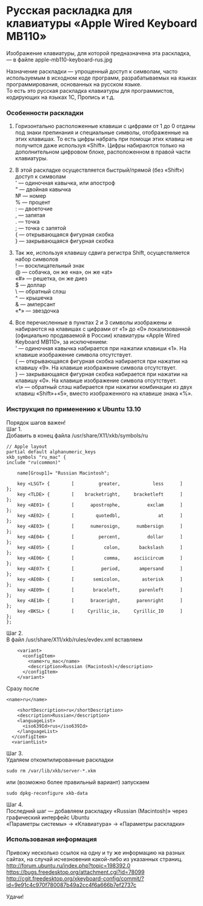Русская раскладка для клавиатуры «Apple Wired Keyboard MB110»
======
Изображение клавиатуры, для которой предназначена эта раскладка, — в файле apple-mb110-keyboard-rus.jpg  

Назначение раскладки — упрощенный доступ к символам, часто используемым в исходном коде программ,  разрабатываемых на языках программирования, основанных на русском языке.  
То есть это русская раскладка клавиатуры для программистов, кодирующих на языках 1С, Пропись и т.д.  


### Особенности раскладки

1. Горизонтально расположенные клавиши с цифрами от 1 до 0 отданы под знаки препинания и специальные символы, отображенные на этих клавишах. То есть цифры набрать при помощи этих клавиш не получится даже используя «Shift». Цифры набираются только на дополнительном цифровом блоке, расположенном в правой части клавиатуры.  

2. В этой раскладке осуществляется быстрый/прямой (без «Shift») доступ к символам  
	' — одиночная кавычка, или апостроф  
	" — двойная кавычка  
	№ — номер  
	% — процент  
	: — двоеточие  
	, — запятая  
	. — точка  
	; — точка с запятой  
	{ — открывающаяся фигурная скобка  
	} — закрывающаяся фигурная скобка	    

3. Так же, используя клавишу сдвига регистра Shift, осуществляется набор символов  
	! — восклицательный знак  
	@ — собачка, он же «на», он же «at»  
	«#» — решетка, он же диез  
	$ — доллар  
	\ — обратный слэш  
	^ — крышечка  
	& — амперсант  
	«*» — звездочка  

4. Все перечисленные в пунктах 2 и 3 символы изображены и набираются на клавишах с цифрами от «1» до «0» локализованной (официально продаваемой в России) клавиатуры «Apple Wired Keyboard MB110», за исключением:  
	' — одиночная кавычка набирается при нажатии клавиши «1». На клавише изображение символа отсутствует.  
	{ — открывающаяся фигурная скобка набирается при нажатии на клавишу «9». На клавише изображение символа отсутствует.  
	} — закрывающаяся фигурная скобка набирается при нажатии на клавишу «0». На клавише изображение символа отсутствует.  
	«\» — обратный слэш набирается при нажатии комбинации из двух клавиш «Shift»+«5», вместо изображенного на клавише знака «%».  


### Инструкция по применению к Ubuntu 13.10  
Порядок шагов важен!  
Шаг 1.  
Добавить в конец файла  /usr/share/X11/xkb/symbols/ru  

	// Apple layout
	partial default alphanumeric_keys
	xkb_symbols "ru_mac" {
	include "ru(common)"

	    name[Group1]= "Russian Macintosh";

	    key <LSGT> {        [         greater,            less      ]       };
	    key <TLDE> {        [    bracketright,     bracketleft      ]       };
	    key	<AE01> {        [      apostrophe,          exclam      ]       };
	    key <AE02> {        [        quotedbl,              at      ]       };
	    key <AE03> {        [      numerosign,      numbersign      ]       };
	    key <AE04> {        [         percent,          dollar      ]       };
	    key <AE05> {        [           colon,       backslash      ]       };
	    key <AE06> {        [           comma,     asciicircum      ]       };
	    key <AE07> {        [          period,       ampersand      ]       };
	    key <AE08> {        [       semicolon,        asterisk      ]       };
	    key	<AE09> {        [       braceleft,       parenleft      ]       };
	    key	<AE10> {        [      braceright,      parenright      ]       };
	    key <BKSL> {        [     Cyrillic_io,     Cyrillic_IO      ]       };
	};  
  
Шаг 2.  
В файл /usr/share/X11/xkb/rules/evdev.xml вставляем  

        <variant>  
          <configItem>  
            <name>ru_mac</name>  
            <description>Russian (Macintosh)</description>  
          </configItem>  
        </variant>  

Сразу после  

	<name>ru</name>  

        <shortDescription>ru</shortDescription>  
        <description>Russian</description>  
        <languageList>  
          <iso639Id>rus</iso639Id>  
        </languageList>  
      </configItem>  
      <variantList>  

Шаг 3.  
Удаляем откомпилированные раскладки  
```
sudo rm /var/lib/xkb/server-*.xkm  
```
или (возможно более правильный вариант) запускаем  
```
sudo dpkg-reconfigure xkb-data  
```

Шаг 4.  
Последний шаг — добавляем раскладку «Russian (Macintosh)» через графический интерфейс Ubuntu  
«Параметры системы» -> «Клавиатура» -> «Параметры раскладки»  



### Использованая информация  
Привожу несколько ссылок на одну и ту же информацию на разных сайтах, на случай исчезновения какой-либо из указанных страниц.  
	http://forum.ubuntu.ru/index.php?topic=198392.0  
	https://bugs.freedesktop.org/attachment.cgi?id=78099  
	http://cgit.freedesktop.org/xkeyboard-config/commit/?id=9e91c4c970f780087b49a2cc4f6a666b7ef2737c  


Удачи!
